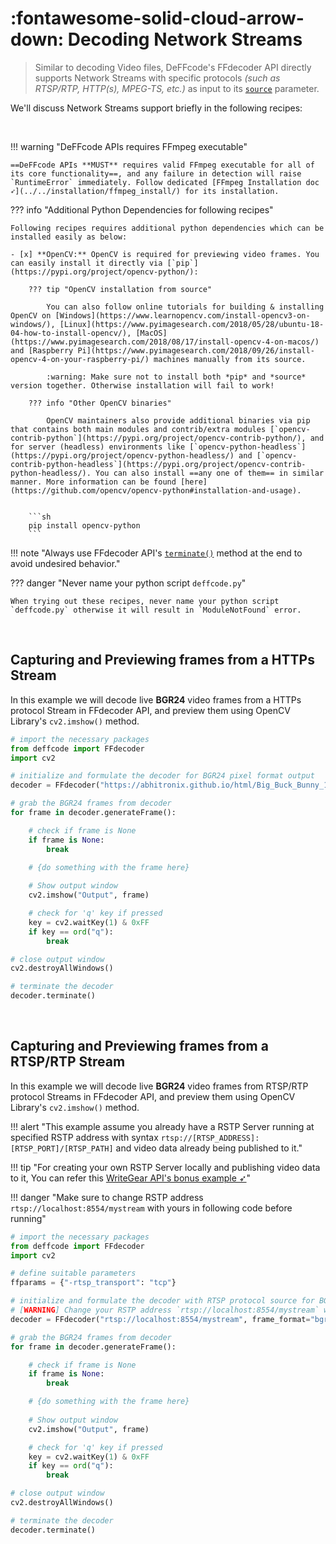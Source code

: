 <!--
======================================================================
DeFFcode library source-code is deployed under the Apache 2.0 License:

Copyright (c) 2021 Abhishek Thakur(@abhiTronix) <abhi.una12@gmail.com>

Licensed under the Apache License, Version 2.0 (the "License");
you may not use this file except in compliance with the License.
You may obtain a copy of the License at

   http://www.apache.org/licenses/LICENSE-2.0

Unless required by applicable law or agreed to in writing, software
distributed under the License is distributed on an "AS IS" BASIS,
WITHOUT WARRANTIES OR CONDITIONS OF ANY KIND, either express or implied.
See the License for the specific language governing permissions and
limitations under the License.
======================================================================
-->

# :fontawesome-solid-cloud-arrow-down: Decoding Network Streams

> Similar to decoding Video files, DeFFcode's FFdecoder API directly supports Network Streams with specific protocols _(such as RTSP/RTP, HTTP(s), MPEG-TS, etc.)_ as input to its [`source`](../../reference/sourcer/params/#source) parameter. 

We'll discuss Network Streams support briefly in the following recipes:

&thinsp;

!!! warning "DeFFcode APIs requires FFmpeg executable"

    ==DeFFcode APIs **MUST** requires valid FFmpeg executable for all of its core functionality==, and any failure in detection will raise `RuntimeError` immediately. Follow dedicated [FFmpeg Installation doc ➶](../../installation/ffmpeg_install/) for its installation.

??? info "Additional Python Dependencies for following recipes"

    Following recipes requires additional python dependencies which can be installed easily as below:

    - [x] **OpenCV:** OpenCV is required for previewing video frames. You can easily install it directly via [`pip`](https://pypi.org/project/opencv-python/):

        ??? tip "OpenCV installation from source"

            You can also follow online tutorials for building & installing OpenCV on [Windows](https://www.learnopencv.com/install-opencv3-on-windows/), [Linux](https://www.pyimagesearch.com/2018/05/28/ubuntu-18-04-how-to-install-opencv/), [MacOS](https://www.pyimagesearch.com/2018/08/17/install-opencv-4-on-macos/) and [Raspberry Pi](https://www.pyimagesearch.com/2018/09/26/install-opencv-4-on-your-raspberry-pi/) machines manually from its source. 

            :warning: Make sure not to install both *pip* and *source* version together. Otherwise installation will fail to work!

        ??? info "Other OpenCV binaries"

            OpenCV maintainers also provide additional binaries via pip that contains both main modules and contrib/extra modules [`opencv-contrib-python`](https://pypi.org/project/opencv-contrib-python/), and for server (headless) environments like [`opencv-python-headless`](https://pypi.org/project/opencv-python-headless/) and [`opencv-contrib-python-headless`](https://pypi.org/project/opencv-contrib-python-headless/). You can also install ==any one of them== in similar manner. More information can be found [here](https://github.com/opencv/opencv-python#installation-and-usage).


        ```sh
        pip install opencv-python       
        ```


!!! note "Always use FFdecoder API's [`terminate()`](../../reference/ffdecoder/#deffcode.ffdecoder.FFdecoder.terminate) method at the end to avoid undesired behavior."

??? danger "Never name your python script `deffcode.py`"

    When trying out these recipes, never name your python script `deffcode.py` otherwise it will result in `ModuleNotFound` error.

&thinsp;


## Capturing and Previewing frames from a HTTPs Stream

In this example we will decode live **BGR24** video frames from a HTTPs protocol Stream in FFdecoder API, and preview them using OpenCV Library's `cv2.imshow()` method.


```python
# import the necessary packages
from deffcode import FFdecoder
import cv2

# initialize and formulate the decoder for BGR24 pixel format output
decoder = FFdecoder("https://abhitronix.github.io/html/Big_Buck_Bunny_1080_10s_1MB.mp4", frame_format="bgr24").formulate()

# grab the BGR24 frames from decoder
for frame in decoder.generateFrame():

    # check if frame is None
    if frame is None:
        break

    # {do something with the frame here}
    
    # Show output window
    cv2.imshow("Output", frame)

    # check for 'q' key if pressed
    key = cv2.waitKey(1) & 0xFF
    if key == ord("q"):
        break

# close output window
cv2.destroyAllWindows()

# terminate the decoder
decoder.terminate()
```

&nbsp;

## Capturing and Previewing frames from a RTSP/RTP Stream

In this example we will decode live **BGR24** video frames from RTSP/RTP protocol Streams in FFdecoder API, and preview them using OpenCV Library's `cv2.imshow()` method.

!!! alert "This example assume you already have a RSTP Server running at specified RSTP address with syntax `rtsp://[RTSP_ADDRESS]:[RTSP_PORT]/[RTSP_PATH]` and video data already being published to it."

!!! tip "For creating your own RSTP Server locally and publishing video data to it, You can refer this [WriteGear API's bonus example ➶](https://abhitronix.github.io/vidgear/dev/help/writegear_ex/#using-writegears-compression-mode-for-rtsprtp-live-streaming)"

!!! danger "Make sure to change RSTP address `rtsp://localhost:8554/mystream` with yours in following code before running"

```python
# import the necessary packages
from deffcode import FFdecoder
import cv2

# define suitable parameters
ffparams = {"-rtsp_transport": "tcp"}

# initialize and formulate the decoder with RTSP protocol source for BGR24 output
# [WARNING] Change your RSTP address `rtsp://localhost:8554/mystream` with yours!
decoder = FFdecoder("rtsp://localhost:8554/mystream", frame_format="bgr24", verbose=True, **ffparams).formulate()

# grab the BGR24 frames from decoder
for frame in decoder.generateFrame():

    # check if frame is None
    if frame is None:
        break

    # {do something with the frame here}
    
    # Show output window
    cv2.imshow("Output", frame)

    # check for 'q' key if pressed
    key = cv2.waitKey(1) & 0xFF
    if key == ord("q"):
        break

# close output window
cv2.destroyAllWindows()

# terminate the decoder
decoder.terminate()
```

&nbsp;